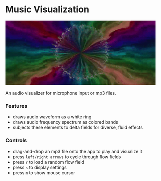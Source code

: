 # Music Visualization

![](README-viz.gif)

An audio visualizer for microphone input or mp3 files.

### Features

- draws audio waveform as a white ring
- draws audio frequency spectrum as colored bands
- subjects these elements to delta fields for diverse, fluid effects

### Controls

- drag-and-drop an mp3 file onto the app to play and visualize it
- press `left/right arrows` to cycle through flow fields
- press `r` to load a random flow field 
- press `s` to display settings
- press `m` to show mouse cursor

